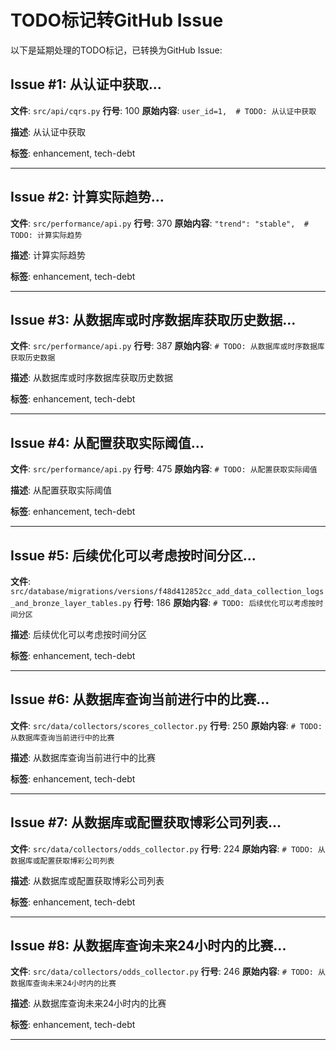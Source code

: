 # TODO标记转GitHub Issue

以下是延期处理的TODO标记，已转换为GitHub Issue:

## Issue #1: 从认证中获取...

**文件**: `src/api/cqrs.py`
**行号**: 100
**原始内容**: `user_id=1,  # TODO: 从认证中获取`

**描述**: 从认证中获取

**标签**: enhancement, tech-debt

---

## Issue #2: 计算实际趋势...

**文件**: `src/performance/api.py`
**行号**: 370
**原始内容**: `"trend": "stable",  # TODO: 计算实际趋势`

**描述**: 计算实际趋势

**标签**: enhancement, tech-debt

---

## Issue #3: 从数据库或时序数据库获取历史数据...

**文件**: `src/performance/api.py`
**行号**: 387
**原始内容**: `# TODO: 从数据库或时序数据库获取历史数据`

**描述**: 从数据库或时序数据库获取历史数据

**标签**: enhancement, tech-debt

---

## Issue #4: 从配置获取实际阈值...

**文件**: `src/performance/api.py`
**行号**: 475
**原始内容**: `# TODO: 从配置获取实际阈值`

**描述**: 从配置获取实际阈值

**标签**: enhancement, tech-debt

---

## Issue #5: 后续优化可以考虑按时间分区...

**文件**: `src/database/migrations/versions/f48d412852cc_add_data_collection_logs_and_bronze_layer_tables.py`
**行号**: 186
**原始内容**: `# TODO: 后续优化可以考虑按时间分区`

**描述**: 后续优化可以考虑按时间分区

**标签**: enhancement, tech-debt

---

## Issue #6: 从数据库查询当前进行中的比赛...

**文件**: `src/data/collectors/scores_collector.py`
**行号**: 250
**原始内容**: `# TODO: 从数据库查询当前进行中的比赛`

**描述**: 从数据库查询当前进行中的比赛

**标签**: enhancement, tech-debt

---

## Issue #7: 从数据库或配置获取博彩公司列表...

**文件**: `src/data/collectors/odds_collector.py`
**行号**: 224
**原始内容**: `# TODO: 从数据库或配置获取博彩公司列表`

**描述**: 从数据库或配置获取博彩公司列表

**标签**: enhancement, tech-debt

---

## Issue #8: 从数据库查询未来24小时内的比赛...

**文件**: `src/data/collectors/odds_collector.py`
**行号**: 246
**原始内容**: `# TODO: 从数据库查询未来24小时内的比赛`

**描述**: 从数据库查询未来24小时内的比赛

**标签**: enhancement, tech-debt

---
